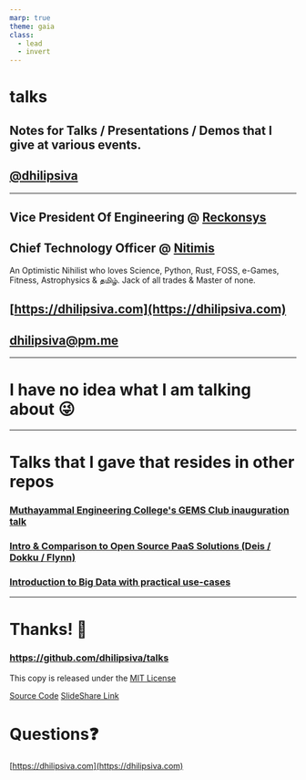 ```yaml
---
marp: true
theme: gaia
class:
  - lead
  - invert
---
```


# talks

## Notes for Talks / Presentations / Demos that I give at various events.

## [@dhilipsiva](https://github.com/dhilipsiva)

---

## Vice President Of Engineering @ [Reckonsys](https://www.reckonsys.com/)
## Chief Technology Officer @ [Nitimis](https://nitimis.com/)

An Optimistic Nihilist who loves Science, Python, Rust, FOSS, e-Games, Fitness, Astrophysics & தமிழ்.  Jack of all trades & Master of none.
## [https://dhilipsiva.com](https://dhilipsiva.com)
## [dhilipsiva@pm.me](mailto:dhilipsiva@pm.me)

---

# I have no idea what I am talking about :stuck_out_tongue_winking_eye:

---


# Talks that I gave that resides in other repos

### [Muthayammal Engineering College's GEMS Club inauguration talk](https://github.com/dhilipsiva/mec-gems)
### [Intro & Comparison to Open Source PaaS Solutions (Deis / Dokku / Flynn)](https://github.com/dhilipsiva/open-source-paas)
### [Introduction to Big Data with practical use-cases](https://github.com/dhilipsiva/intro-to-big-data)

---

# Thanks! :pray:

### https://github.com/dhilipsiva/talks

This copy is released under the [MIT License](https://github.com/dhilipsiva/talks/blob/master/LICENSE)

[Source Code](https://github.com/dhilipsiva/talks/blob/master/README.md)
[SlideShare Link](https://www.slideshare.net/dhilipsiva)

# Questions:question:
[https://dhilipsiva.com](https://dhilipsiva.com)
